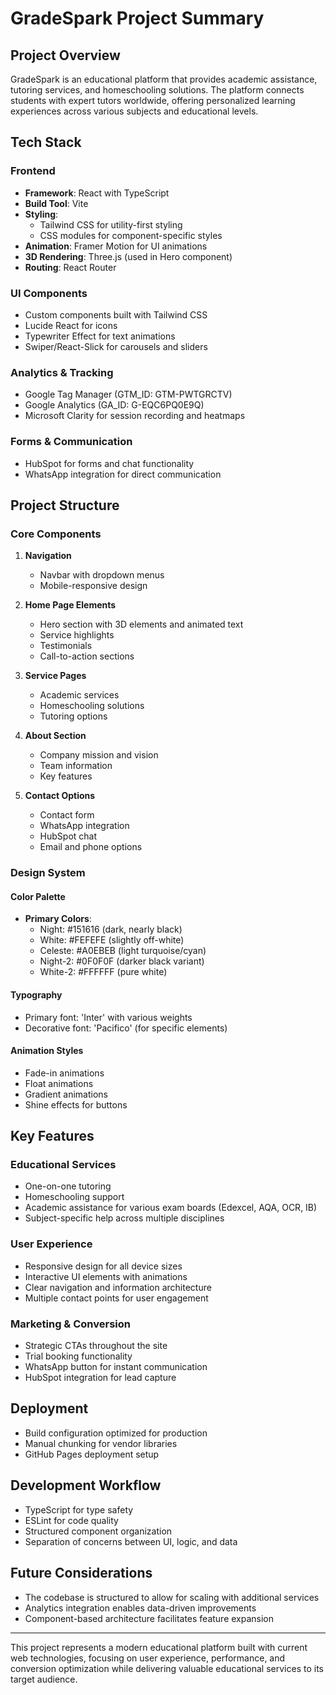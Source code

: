 # GradeSpark Project Summary

## Project Overview
GradeSpark is an educational platform that provides academic assistance, tutoring services, and homeschooling solutions. The platform connects students with expert tutors worldwide, offering personalized learning experiences across various subjects and educational levels.

## Tech Stack

### Frontend
- **Framework**: React with TypeScript
- **Build Tool**: Vite
- **Styling**:
  - Tailwind CSS for utility-first styling
  - CSS modules for component-specific styles
- **Animation**: Framer Motion for UI animations
- **3D Rendering**: Three.js (used in Hero component)
- **Routing**: React Router

### UI Components
- Custom components built with Tailwind CSS
- Lucide React for icons
- Typewriter Effect for text animations
- Swiper/React-Slick for carousels and sliders

### Analytics & Tracking
- Google Tag Manager (GTM_ID: GTM-PWTGRCTV)
- Google Analytics (GA_ID: G-EQC6PQ0E9Q)
- Microsoft Clarity for session recording and heatmaps

### Forms & Communication
- HubSpot for forms and chat functionality
- WhatsApp integration for direct communication

## Project Structure

### Core Components
1. **Navigation**
   - Navbar with dropdown menus
   - Mobile-responsive design

2. **Home Page Elements**
   - Hero section with 3D elements and animated text
   - Service highlights
   - Testimonials
   - Call-to-action sections

3. **Service Pages**
   - Academic services
   - Homeschooling solutions
   - Tutoring options

4. **About Section**
   - Company mission and vision
   - Team information
   - Key features

5. **Contact Options**
   - Contact form
   - WhatsApp integration
   - HubSpot chat
   - Email and phone options

### Design System

#### Color Palette
- **Primary Colors**:
  - Night: #151616 (dark, nearly black)
  - White: #FEFEFE (slightly off-white)
  - Celeste: #A0EBEB (light turquoise/cyan)
  - Night-2: #0F0F0F (darker black variant)
  - White-2: #FFFFFF (pure white)

#### Typography
- Primary font: 'Inter' with various weights
- Decorative font: 'Pacifico' (for specific elements)

#### Animation Styles
- Fade-in animations
- Float animations
- Gradient animations
- Shine effects for buttons

## Key Features

### Educational Services
- One-on-one tutoring
- Homeschooling support
- Academic assistance for various exam boards (Edexcel, AQA, OCR, IB)
- Subject-specific help across multiple disciplines

### User Experience
- Responsive design for all device sizes
- Interactive UI elements with animations
- Clear navigation and information architecture
- Multiple contact points for user engagement

### Marketing & Conversion
- Strategic CTAs throughout the site
- Trial booking functionality
- WhatsApp button for instant communication
- HubSpot integration for lead capture

## Deployment
- Build configuration optimized for production
- Manual chunking for vendor libraries
- GitHub Pages deployment setup

## Development Workflow
- TypeScript for type safety
- ESLint for code quality
- Structured component organization
- Separation of concerns between UI, logic, and data

## Future Considerations
- The codebase is structured to allow for scaling with additional services
- Analytics integration enables data-driven improvements
- Component-based architecture facilitates feature expansion

---

This project represents a modern educational platform built with current web technologies, focusing on user experience, performance, and conversion optimization while delivering valuable educational services to its target audience.